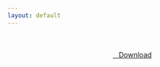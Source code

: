```yaml
---
layout: default
---
```


<br />

<br />

<center>
<a href="https://drive.google.com/uc?authuser=0&id=1uPR0qBeIqL35fxLJ2Ytn7k3WTRg7gKd-&export=download" class="hbt"><i class="fa fa-chevron-down" aria-hidden="true"></i>&nbsp; &nbsp;Download</a>
</center><br />

<br />
